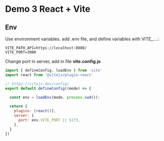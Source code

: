 # Demo 3 React + Vite

## Env

Use environment variables. add .env file, and define variables with VITE_....:

```properties
VITE_PATH_API=https://localhost:8080/
VITE_PORT=3000
```

Change port in server, add in file **vite.config.js**

```js
import { defineConfig, loadEnv } from 'vite'
import react from '@vitejs/plugin-react'

// https://vitejs.dev/config/
export default defineConfig((mode) => {
    
  const env = loadEnv(mode, process.cwd());

  return {
    plugins: [react()],
    server: {
      port: env.VITE_PORT || 5173,
    },
  }
})

```

